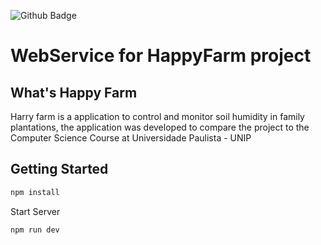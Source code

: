 ![Github Badge](https://img.shields.io/badge/node-V4.7.3-green?style=for-the-badge&logo=node)
# WebService for HappyFarm project
## What's Happy Farm
Harry farm is a application to control and monitor soil humidity in family plantations, the application was developed to compare the project to the Computer Science Course at Universidade Paulista - UNIP
## Getting Started
```bash
npm install
```
Start Server
```bash
npm run dev
```
